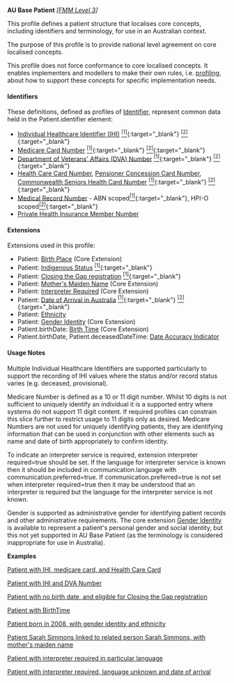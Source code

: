 **AU Base Patient** *[[FMM Level 3](guidance.html)]*

This profile defines a patient structure that localises core concepts, including identifiers and terminology, for use in an Australian context.

The purpose of this profile is to provide national level agreement on core localised concepts. 

This profile does not force conformance to core localised concepts. It enables implementers and modellers to make their own rules, i.e. [profiling](http://hl7.org/fhir/profiling.html), about how to support these concepts for specific implementation needs.


#### Identifiers
These definitions, defined as profiles of [Identifier](http://hl7.org/fhir/R4/datatypes.html#Identifier), represent common data held in the Patient.identifier element:
* [Individual Healthcare Identifier (IHI)](StructureDefinition-au-ihi.html) [<sup>[1]</sup>](http://ns.electronichealth.net.au/id/hi/ihi/1.0/index.html){:target="_blank"} [<sup>[2]</sup>](http://meteor.aihw.gov.au/content/index.phtml/itemId/699117){:target="_blank"}
* [Medicare Card Number](StructureDefinition-au-medicarecardnumber.html) [<sup>[1]</sup>](http://ns.electronichealth.net.au/id/medicare-number/index.html){:target="_blank"} [<sup>[2]</sup>](http://meteor.aihw.gov.au/content/index.phtml/itemId/270101){:target="_blank"}
* [Department of Veterans' Affairs (DVA) Number](StructureDefinition-au-dvanumber.html) [<sup>[1]</sup>](http://ns.electronichealth.net.au/id/dva/index.html){:target="_blank"} [<sup>[2]</sup>](http://meteor.aihw.gov.au/content/index.phtml/itemId/339127){:target="_blank"}
* [Health Care Card Number](StructureDefinition-au-healthcarecardnumber.html), [Pensioner Concession Card Number](StructureDefinition-au-pensionerconcessioncardnumber.html), [Commonwealth Seniors Health Card Number](StructureDefinition-au-cwlthseniorshealthcardnumber.html) [<sup>[1]</sup>](http://ns.electronichealth.net.au/id/centrelink-customer-reference-number/index.html){:target="_blank"} [<sup>[2]</sup>](http://meteor.aihw.gov.au/content/index.phtml/itemId/270098){:target="_blank"}
* [Medical Record Number](StructureDefinition-au-medicalrecordnumber.html) - ABN scoped[<sup>[1]</sup>](http://ns.electronichealth.net.au/id/abn-scoped/medicalrecord/1.0/index.html){:target="_blank"}, HPI-O scoped[<sup>[2]</sup>](http://ns.electronichealth.net.au/id/hpio-scoped/medicalrecord/1.0/index.html){:target="_blank"}
* [Private Health Insurance Member Number](StructureDefinition-au-insurernumber.html)

#### Extensions
Extensions used in this profile:
* Patient: [Birth Place](http://hl7.org/fhir/StructureDefinition/patient-birthPlace) (Core Extension)
* Patient: [Indigenous Status](StructureDefinition-indigenous-status.html) [<sup>[1]</sup>](http://meteor.aihw.gov.au/content/index.phtml/itemId/602543){:target="_blank"}
* Patient: [Closing the Gap registration](StructureDefinition-closing-the-gap-registration.html) [<sup>[1]</sup>](http://meteor.aihw.gov.au/content/index.phtml/itemId/603679){:target="_blank"}
* Patient: [Mother's Maiden Name](http://hl7.org/fhir/StructureDefinition/patient-mothersMaidenName) (Core Extension)
* Patient: [Interpreter Required](http://hl7.org/fhir/StructureDefinition/patient-interpreterRequired) (Core Extension)
* Patient: [Date of Arrival in Australia](StructureDefinition-date-of-arrival.html) [<sup>[1]</sup>](https://www.abs.gov.au/AUSSTATS/abs@.nsf/Lookup/1200.0.55.007Main+Features12014,%20Version%201.5?OpenDocument){:target="_blank"} [<sup>[2]</sup>](https://meteor.aihw.gov.au/content/index.phtml/itemId/269447){:target="_blank"}
* Patient: [Ethnicity](StructureDefinition-ethnicity.html)
* Patient: [Gender Identity](http://hl7.org/fhir/StructureDefinition/patient-genderIdentity) (Core Extension)
* Patient.birthDate: [Birth Time](http://hl7.org/fhir/StructureDefinition/patient-birthTime) (Core Extension)
* Patient.birthDate, Patient.deceasedDateTime: [Date Accuracy Indicator](StructureDefinition-date-accuracy-indicator.html)

#### Usage Notes
Multiple Individual Healthcare Identifiers are supported particularly to support the recording of IHI values where the status and/or record status varies (e.g. deceased, provisional).

Medicare Number is defined as a 10 or 11 digit number. Whilst 10 digits is not sufficient to uniquely identify an individual it is a supported entry where systems do not support 11 digit content. If required profiles can constrain this slice further to restrict usage to 11 digits only as desired.
Medicare Numbers are not used for uniquely identifying patients, they are identifying information that can be used in conjunction with other elements such as name and date of birth appropriately to confirm identity.

To indicate an interpreter service is required, extension interpreter required=true should be set. If the language for interpreter service is known then it should be included in communication.language with communication.preferred=true. If communication.preferred=true is not set when interpreter required=true then it may be understood that an interpreter is required but the language for the interpreter service is not known.

Gender is supported as administrative gender for identifying patient records and other administrative requirements. The core extension [Gender Identity](http://hl7.org/fhir/R4/extension-patient-genderidentity.html) is available to represent a patient's personal gender and social identity, but this not yet supported in AU Base Patient (as the terminology is considered inappropriate for use in Australia). 

**Examples**

[Patient with IHI, medicare card, and Health Care Card](Patient-example0.html)

[Patient with IHI and DVA Number](Patient-example1.html)

[Patient with no birth date, and eligible for Closing the Gap registration](Patient-example2.html)

[Patient with BirthTime](Patient-example3.html)

[Patient born in 2008, with gender identity and ethnicity](Patient-example4.html)

[Patient Sarah Simmons linked to related person Sarah Simmons, with mother's maiden name](Patient-example5.html)

[Patient with interpreter required in particular language](Patient-example6.html)

[Patient with interpreter required, language unknown and date of arrival](Patient-example7.html)

